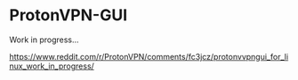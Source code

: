 # ProtonVPN-GUI

Work in progress...

https://www.reddit.com/r/ProtonVPN/comments/fc3jcz/protonvvpngui_for_linux_work_in_progress/
